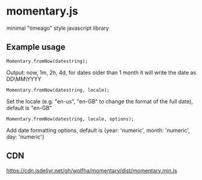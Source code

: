 # momentary.js

minimal "timeago" style javascript library


## Example usage



```
Momentary.fromNow(datestring);
```

Output: now, 1m, 2h, 4d, for dates older than 1 month it will write the date as DD\MM\YYYY


```
Momentary.fromNow(datestring, locale);
```

Set the locale (e.g. "en-us", "en-GB" to change the format of the full date), default is "en-GB"


```
Momentary.fromNow(datestring, locale, options);
```

Add date formatting options, default is {year: 'numeric', month: 'numeric', day: 'numeric'}

## CDN

https://cdn.jsdelivr.net/gh/wolfha/momentary/dist/momentary.min.js
